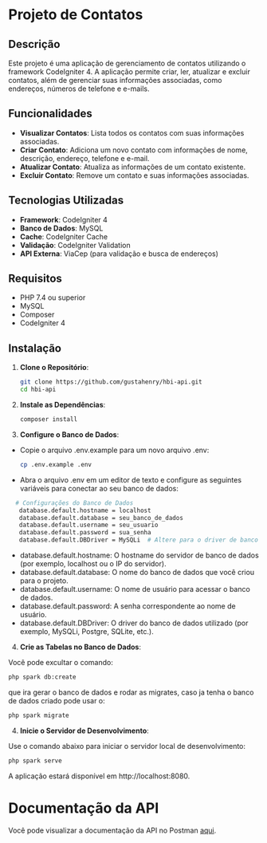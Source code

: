 # Projeto de Contatos

## Descrição

Este projeto é uma aplicação de gerenciamento de contatos utilizando o framework CodeIgniter 4. A aplicação permite criar, ler, atualizar e excluir contatos, além de gerenciar suas informações associadas, como endereços, números de telefone e e-mails.

## Funcionalidades

- **Visualizar Contatos**: Lista todos os contatos com suas informações associadas.
- **Criar Contato**: Adiciona um novo contato com informações de nome, descrição, endereço, telefone e e-mail.
- **Atualizar Contato**: Atualiza as informações de um contato existente.
- **Excluir Contato**: Remove um contato e suas informações associadas.

## Tecnologias Utilizadas

- **Framework**: CodeIgniter 4
- **Banco de Dados**: MySQL
- **Cache**: CodeIgniter Cache
- **Validação**: CodeIgniter Validation
- **API Externa**: ViaCep (para validação e busca de endereços)

## Requisitos

- PHP 7.4 ou superior
- MySQL
- Composer
- CodeIgniter 4

## Instalação

1. **Clone o Repositório**:
   ```bash
   git clone https://github.com/gustahenry/hbi-api.git
   cd hbi-api

2. **Instale as Dependências**:
   ```bash
   composer install

3. **Configure o Banco de Dados**:

- Copie o arquivo .env.example para um novo arquivo .env:
   ```bash
   cp .env.example .env

- Abra o arquivo .env em um editor de texto e configure as seguintes variáveis para conectar ao seu banco de dados:

 ```bash
   # Configurações do Banco de Dados
    database.default.hostname = localhost
    database.default.database = seu_banco_de_dados
    database.default.username = seu_usuario
    database.default.password = sua_senha
    database.default.DBDriver = MySQLi  # Altere para o driver de banco de dados que você está usando
```
- database.default.hostname: O hostname do servidor de banco de dados (por exemplo, localhost ou o IP do servidor).
- database.default.database: O nome do banco de dados que você criou para o projeto.
- database.default.username: O nome de usuário para acessar o banco de dados.
- database.default.password: A senha correspondente ao nome de usuário.
- database.default.DBDriver: O driver do banco de dados utilizado (por exemplo, MySQLi, Postgre, SQLite, etc.).

4. **Crie as Tabelas no Banco de Dados**:

Você pode excultar o comando:

```bash
php spark db:create
```
que ira gerar o banco de dados e rodar as migrates, caso ja tenha o banco de dados criado pode usar o:

```bash
php spark migrate
```

4. **Inicie o Servidor de Desenvolvimento**:

Use o comando abaixo para iniciar o servidor local de desenvolvimento:

```bash
php spark serve
```

A aplicação estará disponível em http://localhost:8080.

# Documentação da API

Você pode visualizar a documentação da API no Postman [aqui](https://documenter.getpostman.com/view/32948611/2sAXjF9uoW).



